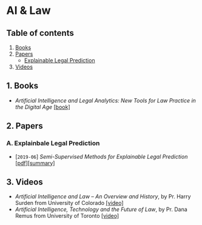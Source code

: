 # AI & Law


## Table of contents
1. [Books](#books)
2. [Papers](#papers)
    - [Explainable Legal Prediction](#explainable)
3. [Videos](#videos)


## 1. Books <a name="books"></a>

- *Artificial Intelligence and Legal Analytics: New Tools for Law Practice in the Digital Age* [[book]](https://www.cambridge.org/core/books/artificial-intelligence-and-legal-analytics/E7D705EEF392501A1DB180645917E7E0)

## 2. Papers <a name="papers"></a>

### A. Explainbale Legal Prediction <a name="explainable"></a>

- [`2019-06`] *Semi-Supervised Methods for Explainable Legal Prediction* [[pdf]](https://www.researchgate.net/publication/334643454_Semi-Supervised_Methods_for_Explainable_Legal_Prediction)[[summary]](./summaries/branting2019explainable.md)



## 3. Videos <a name="videos"></a>

- *Artificial Intelligence and Law – An Overview and History*, by Pr. Harry Surden from University of Colorado [[video]](https://www.youtube.com/watch?v=BG6YR0xGMRA)
- *Artificial Intelligence, Technology and the Future of Law*, by Pr. Dana Remus from University of Toronto [[video]](https://www.youtube.com/watch?v=UYSZeHqZnaA)
